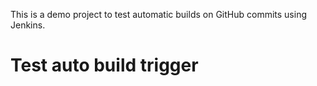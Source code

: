 

This is a demo project to test automatic builds on GitHub commits using Jenkins.
# Test auto build trigger
